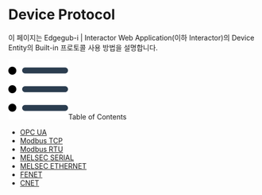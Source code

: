 # Device Protocol

이 페이지는 <span>Edgegub-i | Interactor Web Application(이하 Interactor)</span>의 Device Entity의 Built-in 프로토콜 사용 방법을 설명합니다.  

<div class="toc-title"><img src="../../img/icon/list.svg">Table of Contents</div>

- [OPC UA](#)
- [Modbus TCP](modbusTcp.md)
- [Modbus RTU](#)
- [MELSEC SERIAL](#)
- [MELSEC ETHERNET](melsecE.md)
- [FENET](fenet.md)
- [CNET](#)
